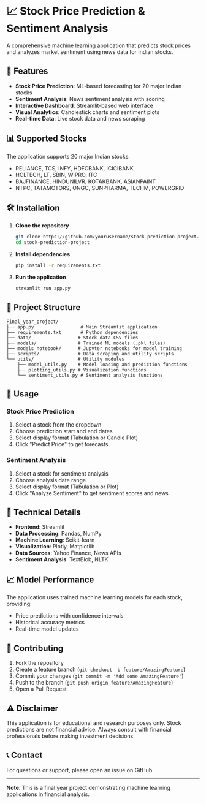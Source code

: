 # 📈 Stock Price Prediction & Sentiment Analysis

A comprehensive machine learning application that predicts stock prices and analyzes market sentiment using news data for Indian stocks.

## 🚀 Features

- **Stock Price Prediction**: ML-based forecasting for 20 major Indian stocks
- **Sentiment Analysis**: News sentiment analysis with scoring
- **Interactive Dashboard**: Streamlit-based web interface
- **Visual Analytics**: Candlestick charts and sentiment plots
- **Real-time Data**: Live stock data and news scraping

## 📊 Supported Stocks

The application supports 20 major Indian stocks:
- RELIANCE, TCS, INFY, HDFCBANK, ICICIBANK
- HCLTECH, LT, SBIN, WIPRO, ITC
- BAJFINANCE, HINDUNILVR, KOTAKBANK, ASIANPAINT
- NTPC, TATAMOTORS, ONGC, SUNPHARMA, TECHM, POWERGRID

## 🛠️ Installation

1. **Clone the repository**
   ```bash
   git clone https://github.com/yourusername/stock-prediction-project.git
   cd stock-prediction-project
   ```

2. **Install dependencies**
   ```bash
   pip install -r requirements.txt
   ```

3. **Run the application**
   ```bash
   streamlit run app.py
   ```

## 📁 Project Structure

```
Final_year_project/
├── app.py                 # Main Streamlit application
├── requirements.txt       # Python dependencies
├── data/                 # Stock data CSV files
├── models/               # Trained ML models (.pkl files)
├── models_notebook/      # Jupyter notebooks for model training
├── scripts/              # Data scraping and utility scripts
└── utils/                # Utility modules
    ├── model_utils.py    # Model loading and prediction functions
    ├── plotting_utils.py # Visualization functions
    └── sentiment_utils.py # Sentiment analysis functions
```

## 🎯 Usage

### Stock Price Prediction
1. Select a stock from the dropdown
2. Choose prediction start and end dates
3. Select display format (Tabulation or Candle Plot)
4. Click "Predict Price" to get forecasts

### Sentiment Analysis
1. Select a stock for sentiment analysis
2. Choose analysis date range
3. Select display format (Tabulation or Plot)
4. Click "Analyze Sentiment" to get sentiment scores and news

## 🔧 Technical Details

- **Frontend**: Streamlit
- **Data Processing**: Pandas, NumPy
- **Machine Learning**: Scikit-learn
- **Visualization**: Plotly, Matplotlib
- **Data Sources**: Yahoo Finance, News APIs
- **Sentiment Analysis**: TextBlob, NLTK

## 📈 Model Performance

The application uses trained machine learning models for each stock, providing:
- Price predictions with confidence intervals
- Historical accuracy metrics
- Real-time model updates

## 🤝 Contributing

1. Fork the repository
2. Create a feature branch (`git checkout -b feature/AmazingFeature`)
3. Commit your changes (`git commit -m 'Add some AmazingFeature'`)
4. Push to the branch (`git push origin feature/AmazingFeature`)
5. Open a Pull Request



## ⚠️ Disclaimer

This application is for educational and research purposes only. Stock predictions are not financial advice. Always consult with financial professionals before making investment decisions.

## 📞 Contact

For questions or support, please open an issue on GitHub.

---

**Note**: This is a final year project demonstrating machine learning applications in financial analysis. 